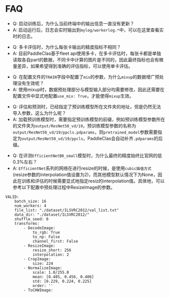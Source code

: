 # FAQ

>>
* Q: 启动训练后，为什么当前终端中的输出信息一直没有更新？
* A: 启动运行后，日志会实时输出到`mylog/workerlog.*`中，可以在这里查看实时的日志。


>>
* Q: 多卡评估时，为什么每张卡输出的精度指标不相同？
* A: 目前PaddleClas基于fleet api使用多卡，在多卡评估时，每张卡都是单独读取各自part的数据，不同卡中计算的图片是不同的，因此最终指标也会有微量差异，如果希望得到准确的评估指标，可以使用单卡评估。


>>
* Q: 在配置文件的`TRAIN`字段中配置了`mix`的参数，为什么`mixup`的数据增广预处理没有生效呢？
* A: 使用mixup时，数据预处理部分与模型输入部分均需要修改，因此还需要在配置文件中显式地配置`use_mix: True`，才能使得`mixup`生效。


>>
* Q: 评估和预测时，已经指定了预训练模型所在文件夹的地址，但是仍然无法导入参数，这么为什么呢？
* A: 加载预训练模型时，需要指定预训练模型的前缀，例如预训练模型参数所在的文件夹为`output/ResNet50_vd/19`，预训练模型参数的名称为`output/ResNet50_vd/19/ppcls.pdparams`，则`pretrained_model`参数需要指定为`output/ResNet50_vd/19/ppcls`，PaddleClas会自动补齐`.pdparams`的后缀。


>>
* Q: 在评测`EfficientNetB0_small`模型时，为什么最终的精度始终比官网的低0.3%左右？
* A: `EfficientNet`系列的网络在进行resize的时候，是使用`cubic插值方式`(resize参数的interpolation值设置为2)，而其他模型默认情况下为None，因此在训练和评估的时候需要显式地指定resiz的interpolation值。具体地，可以参考以下配置中预处理过程中ResizeImage的参数。
```
VALID:
    batch_size: 16
    num_workers: 4
    file_list: "./dataset/ILSVRC2012/val_list.txt"
    data_dir: "./dataset/ILSVRC2012/"
    shuffle_seed: 0
    transforms:
        - DecodeImage:
            to_rgb: True
            to_np: False
            channel_first: False
        - ResizeImage:
            resize_short: 256
            interpolation: 2
        - CropImage:
            size: 224
        - NormalizeImage:
            scale: 1.0/255.0
            mean: [0.485, 0.456, 0.406]
            std: [0.229, 0.224, 0.225]
            order: ''
        - ToCHWImage:
```
